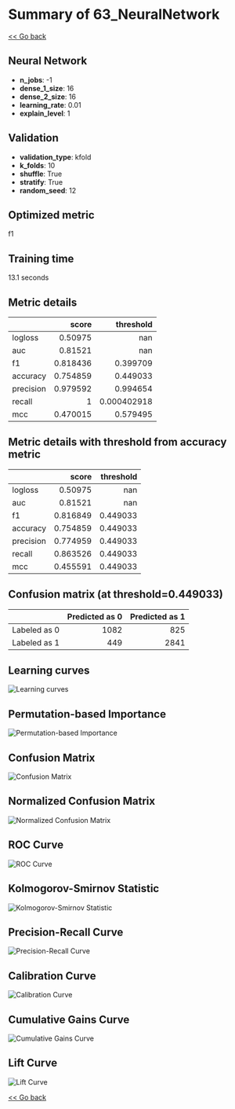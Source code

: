 # Summary of 63_NeuralNetwork

[<< Go back](../README.md)


## Neural Network
- **n_jobs**: -1
- **dense_1_size**: 16
- **dense_2_size**: 16
- **learning_rate**: 0.01
- **explain_level**: 1

## Validation
 - **validation_type**: kfold
 - **k_folds**: 10
 - **shuffle**: True
 - **stratify**: True
 - **random_seed**: 12

## Optimized metric
f1

## Training time

13.1 seconds

## Metric details
|           |    score |     threshold |
|:----------|---------:|--------------:|
| logloss   | 0.50975  | nan           |
| auc       | 0.81521  | nan           |
| f1        | 0.818436 |   0.399709    |
| accuracy  | 0.754859 |   0.449033    |
| precision | 0.979592 |   0.994654    |
| recall    | 1        |   0.000402918 |
| mcc       | 0.470015 |   0.579495    |


## Metric details with threshold from accuracy metric
|           |    score |   threshold |
|:----------|---------:|------------:|
| logloss   | 0.50975  |  nan        |
| auc       | 0.81521  |  nan        |
| f1        | 0.816849 |    0.449033 |
| accuracy  | 0.754859 |    0.449033 |
| precision | 0.774959 |    0.449033 |
| recall    | 0.863526 |    0.449033 |
| mcc       | 0.455591 |    0.449033 |


## Confusion matrix (at threshold=0.449033)
|              |   Predicted as 0 |   Predicted as 1 |
|:-------------|-----------------:|-----------------:|
| Labeled as 0 |             1082 |              825 |
| Labeled as 1 |              449 |             2841 |

## Learning curves
![Learning curves](learning_curves.png)

## Permutation-based Importance
![Permutation-based Importance](permutation_importance.png)
## Confusion Matrix

![Confusion Matrix](confusion_matrix.png)


## Normalized Confusion Matrix

![Normalized Confusion Matrix](confusion_matrix_normalized.png)


## ROC Curve

![ROC Curve](roc_curve.png)


## Kolmogorov-Smirnov Statistic

![Kolmogorov-Smirnov Statistic](ks_statistic.png)


## Precision-Recall Curve

![Precision-Recall Curve](precision_recall_curve.png)


## Calibration Curve

![Calibration Curve](calibration_curve_curve.png)


## Cumulative Gains Curve

![Cumulative Gains Curve](cumulative_gains_curve.png)


## Lift Curve

![Lift Curve](lift_curve.png)



[<< Go back](../README.md)
